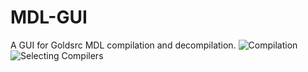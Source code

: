 # MDL-GUI
A GUI for Goldsrc MDL compilation and decompilation.
![Compilation](http://i.imgur.com/9ejwm9z.png)![Selecting Compilers](http://i.imgur.com/BG7Hwm1.png)
